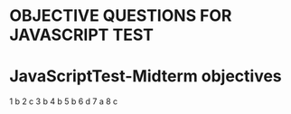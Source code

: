 # OBJECTIVE QUESTIONS FOR JAVASCRIPT TEST
# JavaScriptTest-Midterm objectives
1 b
2 c
3 b
4 b
5 b
6 d
7 a
8 c
